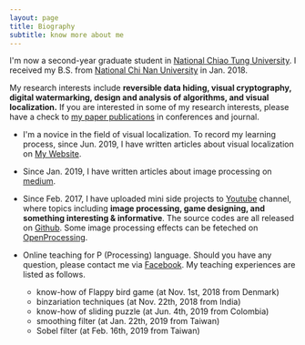 ```yaml
---
layout: page
title: Biography
subtitle: know more about me
---
```

I'm now a second-year graduate student in [National Chiao Tung University](https://www.nctu.edu.tw/). I received my B.S. from [National Chi Nan University](https://www.ncnu.edu.tw/ncnuweb/) in Jan. 2018.

My research interests include **reversible data hiding, visual cryptography, digital watermarking, design and analysis of algorithms, and visual localization.** If you are interested in some of my research interests, please have a check to [my paper publications](https://hbyacademic.github.io/HBY/publications/) in conferences and journal.

- I'm a novice in the field of visual localization. To record my learning process, since Jun. 2019, I have written articles about visual localization on [My Website](https://hbyacademic.github.io/HBY/). 

- Since Jan. 2019, I have written articles about image processing on [medium](https://medium.com/@hbyacademic).

- Since Feb. 2017, I have uploaded mini side projects to [Youtube](https://www.youtube.com/channel/UCmVQun_KSwvPnRBDWSX8gRw/featured) channel, where topics including **image processing, game designing, and something interesting & informative**. The source codes are all released on [Github](https://github.com/hbyacademic). Some image processing effects can be feteched on [OpenProcessing](https://www.openprocessing.org/user/183031#sketches).

- Online teaching for P (Processing) language. Should you have any question, please contact me via [Facebook](https://www.facebook.com/HBY.academic). My teaching experiences are listed as follows.  
   - know-how of Flappy bird game (at Nov. 1st, 2018 from Denmark)
   - binzariation techniques (at Nov. 22th, 2018 from India)
   - know-how of sliding puzzle (at Jun. 4th, 2019 from Colombia) 
   - smoothing filter (at Jan. 22th, 2019 from Taiwan)
   - Sobel filter (at Feb. 16th, 2019 from Taiwan)
